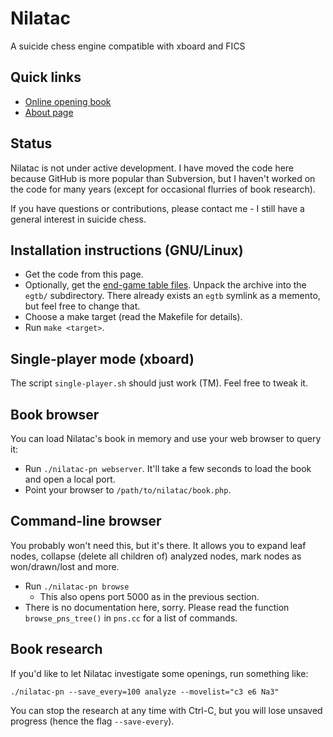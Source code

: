 # Nilatac

A suicide chess engine compatible with xboard and FICS

## Quick links

* [Online opening book](http://catalin.francu.com/nilatac/book.php)
* [About page](http://catalin.francu.com/nilatac/)

## Status

Nilatac is not under active development. I have moved the code here because GitHub is more popular than Subversion, but I haven't worked on the code for many years (except for occasional flurries of book research).

If you have questions or contributions, please contact me - I still have a general interest in suicide chess.

## Installation instructions (GNU/Linux)

* Get the code from this page.
* Optionally, get the [end-game table files](http://catalin.francu.com/egtb.tar.xz). Unpack the archive into the `egtb/` subdirectory. There already exists an `egtb` symlink as a memento, but feel free to change that.
* Choose a make target (read the Makefile for details).
* Run `make <target>`.

## Single-player mode (xboard)

The script `single-player.sh` should just work (TM). Feel free to tweak it.

## Book browser

You can load Nilatac's book in memory and use your web browser to query it:

* Run `./nilatac-pn webserver`. It'll take a few seconds to load the book and open a local port.
* Point your browser to `/path/to/nilatac/book.php`.

## Command-line browser

You probably won't need this, but it's there. It allows you to expand leaf nodes, collapse (delete all children of) analyzed nodes, mark nodes as won/drawn/lost and more.

* Run `./nilatac-pn browse`
  * This also opens port 5000 as in the previous section.
* There is no documentation here, sorry. Please read the function `browse_pns_tree()` in `pns.cc` for a list of commands.

## Book research

If you'd like to let Nilatac investigate some openings, run something like:

```
./nilatac-pn --save_every=100 analyze --movelist="c3 e6 Na3"
```

You can stop the research at any time with Ctrl-C, but you will lose unsaved progress (hence the flag `--save-every`).
